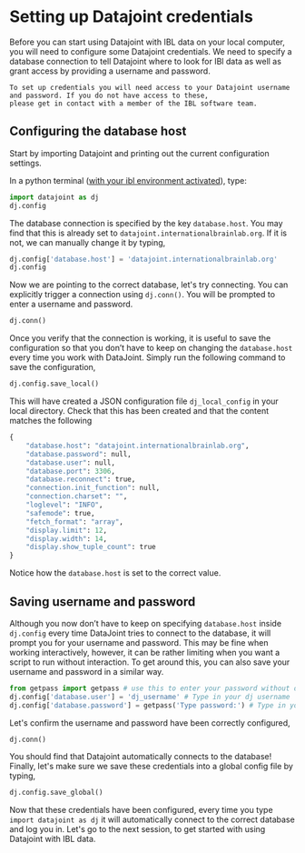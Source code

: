# Setting up Datajoint credentials

Before you can start using Datajoint with IBL data on your local computer, you will need to configure some Datajoint 
credentials. We need to specify a database connection to tell Datajoint where to look for IBl data as well as grant 
access by providing a username and password.

```{important}
To set up credentials you will need access to your Datajoint username and password. If you do not have access to these, 
please get in contact with a member of the IBL software team.
```

## Configuring the database host

Start by importing Datajoint and printing out the current configuration settings.

In a python terminal ([with your ibl environment activated](../02_installation)), type:

```python
import datajoint as dj
dj.config
```

The database connection is specified by the key `database.host`. You may find that this is already set to 
`datajoint.internationalbrainlab.org`. If it is not, we can manually change it by typing,

```python
dj.config['database.host'] = 'datajoint.internationalbrainlab.org'
dj.config
```

Now we are pointing to the correct database, let's try connecting. You can explicitly trigger a connection using 
`dj.conn()`. You will be prompted to enter a username and password.

```python
dj.conn()
```

Once you verify that the connection is working, it is useful to save the configuration so that you don’t have to keep on 
changing the `database.host` every time you work with DataJoint. Simply run the following command to save the 
configuration,

```python
dj.config.save_local()
```

This will have created a JSON configuration file `dj_local_config` in your local directory. Check that this has been 
created and that the content matches the following

```python
{
    "database.host": "datajoint.internationalbrainlab.org",
    "database.password": null,
    "database.user": null,
    "database.port": 3306,
    "database.reconnect": true,
    "connection.init_function": null,
    "connection.charset": "",
    "loglevel": "INFO",
    "safemode": true,
    "fetch_format": "array",
    "display.limit": 12,
    "display.width": 14,
    "display.show_tuple_count": true
}
```
Notice how the `database.host` is set to the correct value.

## Saving username and password
Although you now don’t have to keep on specifying `database.host` inside `dj.config` every time DataJoint tries to 
connect to the database, it will prompt you for your username and password. This may be fine when working interactively, 
however, it can be rather limiting when you want a script to run without interaction. To get around this, you can also 
save your username and password in a similar way.

```python
from getpass import getpass # use this to enter your password without displaying it in the terminal
dj.config['database.user'] = 'dj_username' # Type in your dj username
dj.config['database.password'] = getpass('Type password:') # Type in your dj password
```

Let's confirm the username and password have been correctly configured,

```python
dj.conn()
```

You should find that Datajoint automatically connects to the database! Finally, let's make sure we save these 
credentials into a global config file by typing,

```python
dj.config.save_global()
```

Now that these credentials have been configured, every time you type `import datajoint as dj` it will automatically 
connect to the correct database and log you in. Let's go to the next session, to get started with using Datajoint with 
IBL data.

